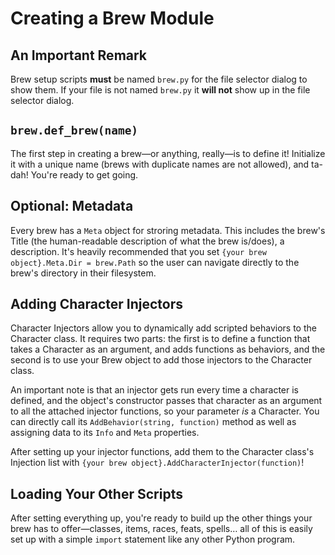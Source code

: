 ﻿# Creating a Brew Module

## An Important Remark

Brew setup scripts **must** be named `brew.py` for the file selector dialog to show them. If your file is not named `brew.py` it **will not** show up in the file selector dialog.

## `brew.def_brew(name)`

The first step in creating a brew—or anything, really—is to define it! Initialize it with a unique name (brews with duplicate names are not allowed), and ta-dah! You're ready to get going.

## Optional: Metadata

Every brew has a `Meta` object for stroring metadata. This includes the brew's Title (the human-readable description of what the brew is/does), a description.
It's heavily recommended that you set `{your brew object}.Meta.Dir = brew.Path` so the user can navigate directly to the brew's directory in their filesystem.

## Adding Character Injectors

Character Injectors allow you to dynamically add scripted behaviors to the Character class. It requires two parts: the first is to define a function that takes a Character as an argument, and adds functions as behaviors, and the second is to use your Brew object to add those injectors to the Character class.

An important note is that an injector gets run every time a character is defined, and the object's constructor passes that character as an argument to all the attached injector functions, so your parameter *is* a Character. You can directly call its `AddBehavior(string, function)` method as well as assigning data to its `Info` and `Meta` properties.

After setting up your injector functions, add them to the Character class's Injection list with `{your brew object}.AddCharacterInjector(function)`!

## Loading Your Other Scripts

After setting everything up, you're ready to build up the other things your brew has to offer—classes, items, races, feats, spells… all of this is easily set up with a simple `import` statement like any other Python program.